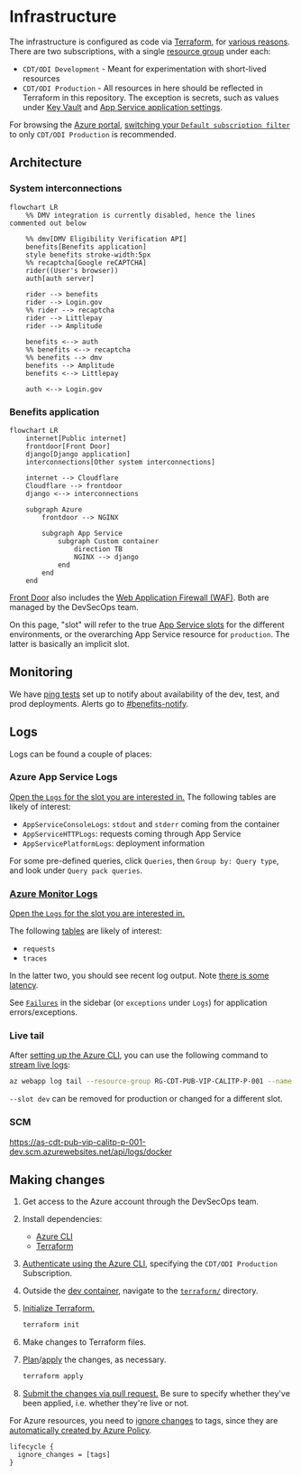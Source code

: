 # Infrastructure

The infrastructure is configured as code via [Terraform](https://www.terraform.io/), for [various reasons](https://techcommunity.microsoft.com/t5/fasttrack-for-azure/the-benefits-of-infrastructure-as-code/ba-p/2069350). There are two subscriptions, with a single [resource group](https://docs.microsoft.com/en-us/azure/azure-resource-manager/management/manage-resource-groups-portal) under each:

- `CDT/ODI Development` - Meant for experimentation with short-lived resources
- `CDT/ODI Production` - All resources in here should be reflected in Terraform in this repository. The exception is secrets, such as values under [Key Vault](https://azure.microsoft.com/en-us/services/key-vault/) and [App Service application settings](https://docs.microsoft.com/en-us/azure/app-service/configure-common#configure-app-settings).

For browsing the [Azure portal](https://portal.azure.com), [switching your `Default subscription filter`](https://docs.microsoft.com/en-us/azure/azure-portal/set-preferences) to only `CDT/ODI Production` is recommended.

## Architecture

### System interconnections

```mermaid
flowchart LR
    %% DMV integration is currently disabled, hence the lines commented out below

    %% dmv[DMV Eligibility Verification API]
    benefits[Benefits application]
    style benefits stroke-width:5px
    %% recaptcha[Google reCAPTCHA]
    rider((User's browser))
    auth[auth server]

    rider --> benefits
    rider --> Login.gov
    %% rider --> recaptcha
    rider --> Littlepay
    rider --> Amplitude

    benefits <--> auth
    %% benefits <--> recaptcha
    %% benefits --> dmv
    benefits --> Amplitude
    benefits <--> Littlepay

    auth <--> Login.gov
```

### Benefits application

```mermaid
flowchart LR
    internet[Public internet]
    frontdoor[Front Door]
    django[Django application]
    interconnections[Other system interconnections]

    internet --> Cloudflare
    Cloudflare --> frontdoor
    django <--> interconnections

    subgraph Azure
        frontdoor --> NGINX

        subgraph App Service
            subgraph Custom container
                direction TB
                NGINX --> django
            end
        end
    end
```

[Front Door](https://docs.microsoft.com/en-us/azure/frontdoor/front-door-overview) also includes the [Web Application Firewall (WAF)](https://docs.microsoft.com/en-us/azure/web-application-firewall/afds/afds-overview). Both are managed by the DevSecOps team.

On this page, "slot" will refer to the true [App Service slots](https://docs.microsoft.com/en-us/azure/app-service/deploy-staging-slots) for the different environments, or the overarching App Service resource for `production`. The latter is basically an implicit slot.

## Monitoring

We have [ping tests](https://docs.microsoft.com/en-us/azure/azure-monitor/app/monitor-web-app-availability) set up to notify about availability of the dev, test, and prod deployments. Alerts go to [#benefits-notify](https://cal-itp.slack.com/archives/C022HHSEE3F).

## Logs

Logs can be found a couple of places:

### Azure App Service Logs

[Open the `Logs` for the slot you are interested in.](https://docs.google.com/document/d/11EPDIROBvg7cRtU2V42c6VBxcW_o8HhcyORALNtL_XY/edit#heading=h.6pxjhslhxwvj) The following tables are likely of interest:

- `AppServiceConsoleLogs`: `stdout` and `stderr` coming from the container
- `AppServiceHTTPLogs`: requests coming through App Service
- `AppServicePlatformLogs`: deployment information

For some pre-defined queries, click `Queries`, then `Group by: Query type`, and look under `Query pack queries`.

### [Azure Monitor Logs](https://docs.microsoft.com/en-us/azure/azure-monitor/logs/data-platform-logs)

[Open the `Logs` for the slot you are interested in.](https://docs.google.com/document/d/11EPDIROBvg7cRtU2V42c6VBxcW_o8HhcyORALNtL_XY/edit#heading=h.n0oq4r1jo7zs)

The following [tables](https://docs.microsoft.com/en-us/azure/azure-monitor/app/opencensus-python#telemetry-type-mappings) are likely of interest:

- `requests`
- `traces`

In the latter two, you should see recent log output. Note [there is some latency](https://docs.microsoft.com/en-us/azure/azure-monitor/logs/data-ingestion-time).

See [`Failures`](https://docs.microsoft.com/en-us/azure/azure-monitor/app/asp-net-exceptions#diagnose-failures-using-the-azure-portal) in the sidebar (or `exceptions` under `Logs`) for application errors/exceptions.

### Live tail

After [setting up the Azure CLI](#making-changes), you can use the following command to [stream live logs](https://docs.microsoft.com/en-us/azure/app-service/troubleshoot-diagnostic-logs#in-local-terminal):

```sh
az webapp log tail --resource-group RG-CDT-PUB-VIP-CALITP-P-001 --name AS-CDT-PUB-VIP-CALITP-P-001 --slot dev 2>&1 | grep -v /healthcheck
```

`--slot dev` can be removed for production or changed for a different slot.

### SCM

https://as-cdt-pub-vip-calitp-p-001-dev.scm.azurewebsites.net/api/logs/docker

## Making changes

1. Get access to the Azure account through the DevSecOps team.
1. Install dependencies:
   - [Azure CLI](https://docs.microsoft.com/en-us/cli/azure/install-azure-cli)
   - [Terraform](https://www.terraform.io/downloads)
1. [Authenticate using the Azure CLI](https://registry.terraform.io/providers/hashicorp/azurerm/latest/docs/guides/azure_cli), specifying the `CDT/ODI Production` Subscription.
1. Outside the [dev container](../../getting-started/), navigate to the [`terraform/`][terraform-dir] directory.
1. [Initialize Terraform.](https://www.terraform.io/cli/commands/init)

   ```sh
   terraform init
   ```

1. Make changes to Terraform files.
1. [Plan](https://www.terraform.io/cli/commands/plan)/[apply](https://www.terraform.io/cli/commands/apply) the changes, as necessary.

   ```sh
   terraform apply
   ```

1. [Submit the changes via pull request.](../development/commits-branches-merging/) Be sure to specify whether they've been applied, i.e. whether they're live or not.

For Azure resources, you need to [ignore changes](https://www.terraform.io/language/meta-arguments/lifecycle#ignore_changes) to tags, since they are [automatically created by Azure Policy](https://docs.microsoft.com/en-us/azure/azure-resource-manager/management/tag-policies).

```hcl
lifecycle {
  ignore_changes = [tags]
}
```

[terraform-dir]: https://github.com/cal-itp/benefits/tree/dev/terraform
